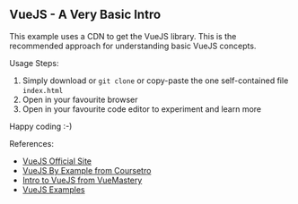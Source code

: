 VueJS - A Very Basic Intro
--------------------------

This example uses a CDN to get the VueJS library. This is the recommended approach for understanding basic VueJS concepts.

Usage Steps:

1. Simply download or `git clone` or copy-paste the one self-contained file `index.html`
2. Open in your favourite browser
3. Open in your favourite code editor to experiment and learn more

Happy coding :-)


References:
- [VueJS Official Site](https://vuejs.org/)
- [VueJS By Example from Coursetro](https://coursetro.com/courses/23/Vue-Tutorial-in-2018---Learn-Vue.js-by-Example)
- [Intro to VueJS from VueMastery](https://www.vuemastery.com/courses/intro-to-vue-js/vue-instance)
- [VueJS Examples](https://vuejsexamples.net/)


